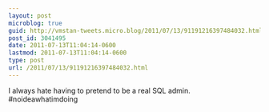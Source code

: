 ```yaml
---
layout: post
microblog: true
guid: http://vmstan-tweets.micro.blog/2011/07/13/91191216397484032.html
post_id: 3041495
date: 2011-07-13T11:04:14-0600
lastmod: 2011-07-13T11:04:14-0600
type: post
url: /2011/07/13/91191216397484032.html
---
```

I always hate having to pretend to be a real SQL admin. #noideawhatimdoing
